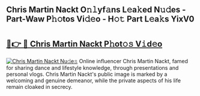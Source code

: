 ## Chris Martin Nackt O𝚗𝚕yf𝚊ns L𝚎a𝚔ed N𝚞𝚍es - Part-Waw P𝚑𝚘tos Vi𝚍𝚎o - H𝚘𝚝 Part L𝚎a𝚔s YixV0

# <h2><a href="http://kfasyp.oniu.top/?m=Chris+Martin+Nackt">🔗👉 🔴 Chris Martin Nackt P𝚑ot𝚘𝚜 V𝚒d𝚎o</a></h2>

[![Chris Martin Nackt Nu𝚍e𝚜](https://i.imgur.com/0qMVB7G.gif)](http://kfasyp.oniu.top/?m=Chris+Martin+Nackt)
Online influencer Chris Martin Nackt, famed for sharing dance and lifestyle knowledge, through presentations and personal vlogs. Chris Martin Nackt's public image is marked by a welcoming and genuine demeanor, while the private aspects of his life remain cloaked in secrecy.  
